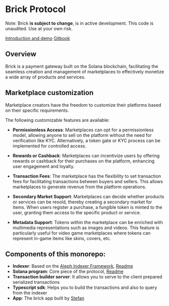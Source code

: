# Brick Protocol

Note: Brick **is subject to change**, is in active development. This code is unaudited. Use at your own risk.

[Introduction and demo](https://youtu.be/68g5d9NQb_8)
[Gitbook](https://brick-protocol.gitbook.io/docs/)


## Overview

Brick is a payment gateway built on the Solana blockchain, facilitating the seamless creation and management of marketplaces to effectively monetize a wide array of products and services.

## Marketplace customization

Marketplace creators have the freedom to customize their platforms based on their specific requirements. 

The following customizable features are available:
  
- **Permissionless Access**: Marketplaces can opt for a permissionless model, allowing anyone to sell on the platform without the need for verification like KYC. Alternatively, a token gate or KYC process can be implemented for controlled access.

- **Rewards or Cashback**: Marketplaces can incentivize users by offering rewards or cashback for their purchases on the platform, enhancing user engagement and loyalty.

- **Transaction Fees**: The marketplace has the flexibility to set transaction fees for facilitating transactions between buyers and sellers. This allows marketplaces to generate revenue from the platform operations.
  
- **Secondary Market Support**: Marketplaces can decide whether products or services can be resold, thereby creating a secondary market for items. When users register a purchase, a fungible token is minted to the user, granting them access to the specific product or service.

- **Metadata Support**: Tokens within the marketplace can be enriched with multimedia representations such as images and videos. This feature is particularly useful for video game marketplaces where tokens can represent in-game items like skins, covers, etc.

## Components of this monorepo:
- **Indexer**: Based on the [Aleph Indexer Framework](https://github.com/aleph-im/aleph-indexer-framework), [Readme](https://github.com/ricardocr987/brick/blob/master/indexer/brick/README.md)
- **Solana program**: Core piece of the protocol, [Readme](https://brick-protocol.gitbook.io/docs/fundamentals/solana-program)
- **Transaction builder server**: It allows you to serve to the client prepared serialized transactions
- **Typescript sdk**: Helps you to build the transactions and also to query from the indexer
- **App**: The brick app built by [Stefan](https://twitter.com/evalucratie)
